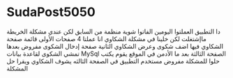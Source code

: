 # SudaPost5050
دا التطبيق العملتوا اليومين الفاتوا
شوية منظمة من السابق
لكن عندي مشكلة الخريطة ماإشتغلت
لكن خلينا في مشكلة الشكاوي
انا عملتا 4 صفحات
الأولى قائمة صفحة الشكاوي
فيها اضف شكوى وعرض الشكاوي
الثانية صفحة إدخال الشكوى
مفروض بعدها تمشي الشكوى لقاعدة بيانات MySql 
الصفحة الثالثة بعد ما الأدمن في الموقع يقوم يكتب حلوا للمشكلة مفروض مستخدم التطبيق في الصفحة الثالثه يشوف الشكاوي ويقرا حل المشكلة
